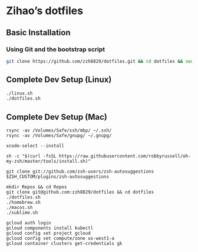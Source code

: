 # Zihao’s dotfiles

## Basic Installation

### Using Git and the bootstrap script

```bash
git clone https://github.com/zzh8829/dotfiles.git && cd dotfiles && source dotfiles.sh
```

## Complete Dev Setup (Linux)

```bash
./linux.sh
./dotfiles.sh
```

## Complete Dev Setup (Mac)

```
rsync -av /Volumes/Safe/ssh/mbp/ ~/.ssh/
rsync -av /Volumes/Safe/gnupg/ ~/.gnupg/

xcode-select --install

sh -c "$(curl -fsSL https://raw.githubusercontent.com/robbyrussell/oh-my-zsh/master/tools/install.sh)"

git clone git://github.com/zsh-users/zsh-autosuggestions $ZSH_CUSTOM/plugins/zsh-autosuggestions

mkdir Repos && cd Repos
git clone git@github.com:zzh8829/dotfiles && cd dotfiles
./dotfiles.sh
./homebrew.sh
./macos.sh
./sublime.sh

gcloud auth login
gcloud components install kubectl
gcloud config set project gcloud
gcloud config set compute/zone us-west1-a
gcloud container clusters get-credentials gk
```
